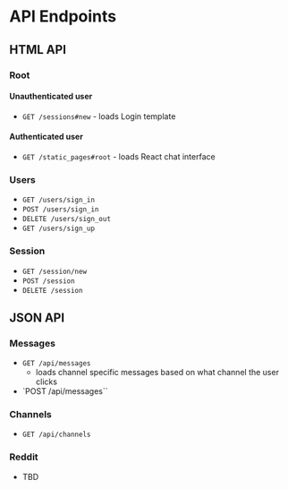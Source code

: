 # API Endpoints

## HTML API

### Root

#### Unauthenticated user
- `GET /sessions#new` - loads Login template

#### Authenticated user
- `GET /static_pages#root` - loads React chat interface

### Users

- `GET /users/sign_in`
- `POST /users/sign_in`
- `DELETE /users/sign_out`
- `GET /users/sign_up`

### Session

- `GET /session/new`
- `POST /session`
- `DELETE /session`

## JSON API

### Messages

- `GET /api/messages`
  - loads channel specific messages based on what channel the user clicks
- `POST /api/messages``

### Channels

- `GET /api/channels`

### Reddit

- TBD